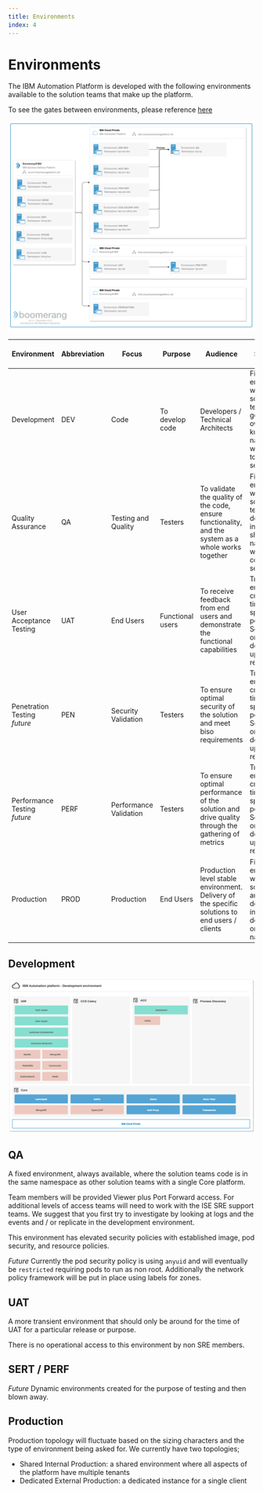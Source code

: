 ```yaml
---
title: Environments
index: 4
---
```


# Environments

The IBM Automation Platform is developed with the following environments available to the solution teams that make up the platform.

To see the gates between environments, please reference [here](/ise-standards/deployments-gates)

![Boomerang Conceptual Architecture](./assets/img/iap-environments-all.png)

| Environment | Abbreviation | Focus | Purpose | Audience | Structure | Access | Backed Up | Network Policy | Default Resource Limits |
| --- | --- | --- | --- | --- | --- | --- | --- | --- | --- |
| Development | DEV | Code | To develop code | Developers / Technical Architects | Fixed environment with every solution team getting thier own kubernetes namespace with access to the core services | Full access to each Solutions Teams namespace | No | No | No |
| Quality Assurance | QA | Testing and Quality | Testers | To validate the quality of the code, ensure functionality, and the system as a whole works together | Fixed environment where all solutions teams are deployed into a shared namespace with a single core services | Solution teams have Viewer + Port-Forward. SRE higher level access only. | No | Yes | Yes |
| User Acceptance Testing | UAT | End Users | Functional users | To receive feedback from end users and demonstrate the functional capabilities | Transient environment created at time for specific period. Solutions only deployed / updated as required. | ISE / SRE access only | Yes | Yes | Yes |
| Penetration Testing _future_ | PEN | Security Validation | Testers | To ensure optimal security of the solution and meet biso requirements | Transient environment created at time for specific period. Solutions only deployed / updated as required. | ISE / SRE access only | Yes | Yes | Yes |
| Performance Testing _future_ | PERF | Performance Validation | Testers | To ensure optimal performance of the solution and drive quality through the gathering of metrics | Transient environment created at time for specific period. Solutions only deployed / updated as required. | ISE / SRE access only | Yes | Yes | Yes |
| Production | PROD | Production | End Users | Production level stable environment. Delivery of the specific solutions to end users / clients | Fixed environment where solutions are deployed into a dedicated or shared namespace | ISE / SRE access only | Yes | Yes | Yes |

## Development

![Boomerang Conceptual Architecture](./assets/img/iap-environments-dev.png)

## QA

A fixed environment, always available, where the solution teams code is in the same namespace as other solution teams with a single Core platform.

Team members will be provided Viewer plus Port Forward access. For additional levels of access teams will need to work with the ISE SRE support teams. We suggest that you first try to investigate by looking at logs and the events and / or replicate in the development environment.

This environment has elevated security policies with established image, pod security, and resource policies.

*Future*
Currently the pod security policy is using `anyuid` and will eventually be `restricted` requiring pods to run as non root. Additionally the network policy framework will be put in place using labels for zones.

## UAT

A more transient environment that should only be around for the time of UAT for a particular release or purpose.

There is no operational access to this environment by non SRE members.

## SERT / PERF

*Future*
Dynamic environments created for the purpose of testing and then blown away.

## Production

Production topology will fluctuate based on the sizing characters and the type of environment being asked for. We currently have two topologies;

- Shared Internal Production: a shared environment where all aspects of the platform have multiple tenants
- Dedicated External Production: a dedicated instance for a single client
